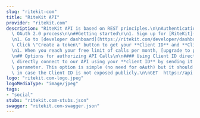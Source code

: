 ```yaml
---
slug: "ritekit-com"
title: "RiteKit API"
provider: "ritekit.com"
description: "RiteKit API is based on REST principles.\n\nAuthentication uses standard\
  \ OAuth 2.0 process\n\n##Getting started\n\n1. Sign up for [RiteKit](https://ritekit.com/)\n\
  \n1. Go to [developer dashboard](https://ritekit.com/developer/dashboard/)\n\n1.\
  \ Click \"Create a token\" button to get your **Client ID** and **Client secret**\n\
  \n1. When you reach your free limit of calls per month, [upgrade to paid tiers](https://ritekit.com/developer/)\n\
  \n## Options for authorizing API Calls\n\n#### Using Client ID directly\n\nYou can\
  \ directly connect to our API using your **client ID** by sending it as a GET query\
  \ parameter. This option is simple (no need for oAuth) but it should be used only\
  \ in case the Client ID is not exposed publicly.\n\nGET  https://api.ritekit.com/v1/stats/multiple-hashtags?tags=php&client_id=292c6912e7710c838347ae178b4a"
logo: "ritekit.com-logo.jpeg"
logoMediaType: "image/jpeg"
tags:
- "social"
stubs: "ritekit.com-stubs.json"
swagger: "ritekit.com-swagger.json"
---
```


